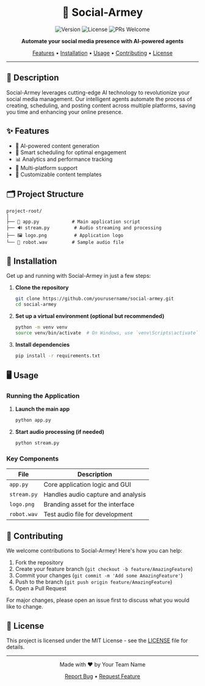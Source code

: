 <div align="center">

# 🤖 Social-Armey

![Version](https://img.shields.io/badge/version-1.0.0-blue.svg?cacheSeconds=2592000)
![License](https://img.shields.io/badge/License-MIT-yellow.svg)
![PRs Welcome](https://img.shields.io/badge/PRs-welcome-brightgreen.svg?style=flat-square)

**Automate your social media presence with AI-powered agents**

[Features](#features) • [Installation](#installation) • [Usage](#usage) • [Contributing](#contributing) • [License](#license)

</div>

---

## 📘 Description

Social-Armey leverages cutting-edge AI technology to revolutionize your social media management. Our intelligent agents automate the process of creating, scheduling, and posting content across multiple platforms, saving you time and enhancing your online presence.

## ✨ Features

- 🧠 AI-powered content generation
- 📅 Smart scheduling for optimal engagement
- 📊 Analytics and performance tracking
- 🔗 Multi-platform support
- 🎨 Customizable content templates

## 🗂 Project Structure

```
project-root/
│
├── 📜 app.py            # Main application script
├── 🔊 stream.py         # Audio streaming and processing
├── 🖼 logo.png          # Application logo
└── 🎵 robot.wav         # Sample audio file
```

## 🚀 Installation

Get up and running with Social-Armey in just a few steps:

1. **Clone the repository**
   ```sh
   git clone https://github.com/yourusername/social-armey.git
   cd social-armey
   ```

2. **Set up a virtual environment (optional but recommended)**
   ```sh
   python -m venv venv
   source venv/bin/activate  # On Windows, use `venv\Scripts\activate`
   ```

3. **Install dependencies**
   ```sh
   pip install -r requirements.txt
   ```

## 🖥 Usage

### Running the Application

1. **Launch the main app**
   ```sh
   python app.py
   ```

2. **Start audio processing (if needed)**
   ```sh
   python stream.py
   ```

### Key Components

| File | Description |
|------|-------------|
| `app.py` | Core application logic and GUI |
| `stream.py` | Handles audio capture and analysis |
| `logo.png` | Branding asset for the interface |
| `robot.wav` | Test audio file for development |

## 🤝 Contributing

We welcome contributions to Social-Armey! Here's how you can help:

1. Fork the repository
2. Create your feature branch (`git checkout -b feature/AmazingFeature`)
3. Commit your changes (`git commit -m 'Add some AmazingFeature'`)
4. Push to the branch (`git push origin feature/AmazingFeature`)
5. Open a Pull Request

For major changes, please open an issue first to discuss what you would like to change.

## 📄 License

This project is licensed under the MIT License - see the [LICENSE](LICENSE) file for details.

---

<div align="center">

Made with ❤️ by Your Team Name

[Report Bug](https://github.com/yourusername/social-armey/issues) • [Request Feature](https://github.com/yourusername/social-armey/issues)

</div>
